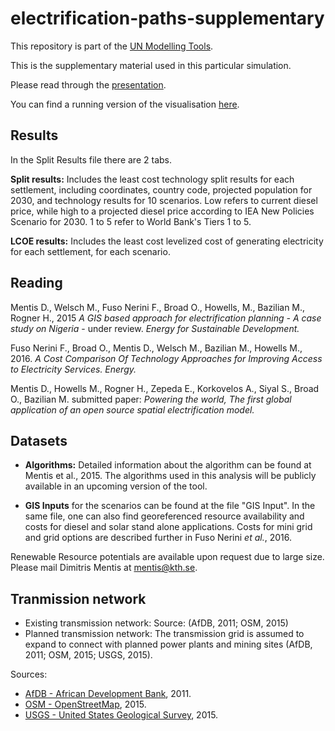 # electrification-paths-supplementary

This repository is part of the [UN Modelling Tools](https://un-modelling.github.io/).

This is the supplementary material used in this particular simulation.

Please read through the
[presentation](https://un-modelling.github.io/electrification-paths-presentation/).

You can find a running version of the visualisation
[here](https://un-modelling.github.io/electrification-paths-visualisation/).


## Results

In the Split Results file there are 2 tabs.

**Split results:** Includes the least cost technology split results
for each settlement, including coordinates, country code, projected
population for 2030, and technology results for 10 scenarios. Low
refers to current diesel price, while high to a projected diesel price
according to IEA New Policies Scenario for 2030. 1 to 5 refer to World
Bank's Tiers 1 to 5.

**LCOE results:** Includes the least cost levelized cost of generating
electricity for each settlement, for each scenario.


## Reading

Mentis D., Welsch M., Fuso Nerini F., Broad O., Howells, M., Bazilian
M., Rogner H., 2015 _A GIS based approach for electrification
planning - A case study on Nigeria_ - under review. _Energy for
Sustainable Development._

Fuso Nerini F., Broad O., Mentis D., Welsch M., Bazilian M., Howells
M., 2016. _A Cost Comparison Of Technology Approaches for Improving
Access to Electricity Services. Energy._

Mentis D., Howells M., Rogner H., Zepeda E., Korkovelos A., Siyal S.,
Broad O., Bazilian M. submitted paper: _Powering the world, The first
global application of an open source spatial electrification model._

## Datasets

- **Algorithms:** Detailed information about the algorithm can be
  found at Mentis et al., 2015. The algorithms used in this analysis
  will be publicly available in an upcoming version of the tool.

- **GIS Inputs** for the scenarios can be found at the file "GIS
  Input". In the same file, one can also find georeferenced resource
  availability and costs for diesel and solar stand alone
  applications. Costs for mini grid and grid options are described
  further in Fuso Nerini _et al._, 2016.

Renewable Resource potentials are available upon request due to large
size. Please mail Dimitris Mentis at [mentis@kth.se](mentis@kth.se).

## Tranmission network

- Existing transmission network: Source: (AfDB, 2011; OSM, 2015)
- Planned transmission network: The transmission grid is assumed to
  expand to connect with planned power plants and mining sites (AfDB,
  2011; OSM, 2015; USGS, 2015).

Sources:

- [AfDB - African Development Bank](http://www.infrastructureafrica.org/tools/maps), 2011.
- [OSM - OpenStreetMap](https://www.openstreetmap.org/), 2015.
- [USGS - United States Geological Survey](http://mrdata.usgs.gov/mineral-resources/minfac.html), 2015.
